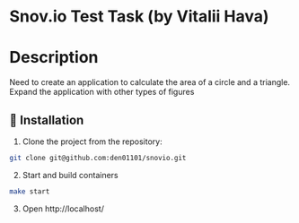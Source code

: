 # Snov.io Test Task (by Vitalii Hava)

# Description
Need to create an application to calculate the area of a circle and a triangle. Expand the application with other types of figures

## 🚀 Installation

1. Clone the project from the repository:

```bash
git clone git@github.com:den01101/snovio.git
```

2. Start and build containers
```bash
make start
```

3. Open http://localhost/
